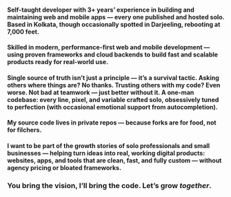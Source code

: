 <!--
**apxdgtl/apxdgtl** is a ✨ _special_ ✨ repository because its `README.md` (this file) appears on your GitHub profile.

Here are some ideas to get you started:

- 🔭 I’m currently working on ...
- 🌱 I’m currently learning ...
- 👯 I’m looking to collaborate on ...
- 🤔 I’m looking for help with ...
- 💬 Ask me about ...
- 📫 How to reach me: ...
- 😄 Pronouns: ...
- ⚡ Fun fact: ...
-->


#### Self-taught developer with 3+ years’ experience in building and maintaining web and mobile apps — every one published and hosted solo. Based in Kolkata, though occasionally spotted in Darjeeling, rebooting at 7,000 feet.

#### Skilled in modern, performance-first web and mobile development — using proven frameworks and cloud backends to build fast and scalable products ready for real-world use.

#### Single source of truth isn’t just a principle — it’s a survival tactic. Asking others where things are? No thanks. Trusting others with my code? Even worse. Not bad at teamwork — just better without it. A one-man codebase: every line, pixel, and variable crafted solo, obsessively tuned to perfection (with occasional emotional support from autocompletion).
#### My source code lives in private repos — because forks are for food, not for filchers.

#### I want to be part of the growth stories of solo professionals and small businesses — helping turn ideas into real, working digital products: websites, apps, and tools that are clean, fast, and fully custom — without agency pricing or bloated frameworks.

### You bring the vision, I’ll bring the code. Let’s grow *together*.

